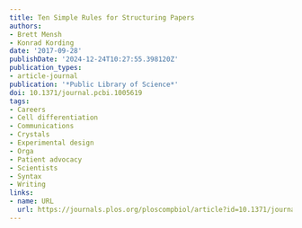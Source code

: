```yaml
---
title: Ten Simple Rules for Structuring Papers
authors:
- Brett Mensh
- Konrad Kording
date: '2017-09-28'
publishDate: '2024-12-24T10:27:55.398120Z'
publication_types:
- article-journal
publication: '*Public Library of Science*'
doi: 10.1371/journal.pcbi.1005619
tags:
- Careers
- Cell differentiation
- Communications
- Crystals
- Experimental design
- Orga
- Patient advocacy
- Scientists
- Syntax
- Writing
links:
- name: URL
  url: https://journals.plos.org/ploscompbiol/article?id=10.1371/journal.pcbi.1005619
---
```

